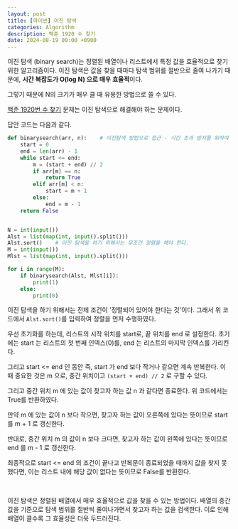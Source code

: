 ```yaml
---
layout: post
title: [파이썬] 이진 탐색
categories: Algorithm
description: 백준 1920 수 찾기
date: 2024-08-19 00:00 +0900
---
```

이진 탐색 (binary search)는 정렬된 배열이나 리스트에서 특정 값을 효율적으로 찾기 위한 알고리즘이다. 이진 탐색은 값을 찾을 때마다 탐색 범위를 절반으로 줄여 나가기 때문에, <b>시간 복잡도가 O(log N) 으로 매우 효율적</b>이다.

그렇기 때문에 N의 크기가 매우 클 때 유용한 방법으로 쓸 수 있다.

<a href="https://www.acmicpc.net/problem/1920">백준 1920번 수 찾기</a> 문제는 이진 탐색으로 해결해야 하는 문제이다.

답안 코드는 다음과 같다.

```python
def binarysearch(arr, n):    # 이진탐색 방법으로 접근 - 시간 초과 방지를 위하여
    start = 0
    end = len(arr) - 1
    while start <= end:
        m = (start + end) // 2
        if arr[m] == n:
            return True
        elif arr[m] < n:
            start = m + 1
        else:
            end = m - 1
    return False


N = int(input())
Alst = list(map(int, input().split()))
Alst.sort()    # 이진 탐색을 하기 위해서는 무조건 정렬을 해야 한다.
M = int(input())
Mlst = list(map(int, input().split()))

for i in range(M):
    if binarysearch(Alst, Mlst[i]):
        print(1)
    else:
        print(0)
```

이진 탐색을 하기 위해서는 전제 조건이 '정렬되어 있어야 한다는 것'이다. 그래서 위 코드에서 ```Alst.sort()```를 입력하여 정렬을 먼저 수행하였다.

우선 초기화를 하는데, 리스트의 시작 위치를 start로, 끝 위치를 end 로 설정한다. 초기에는 start 는 리스트의 첫 번째 인덱스(0)를, end 는 리스트의 마지막 인덱스를 가리킨다.

그리고 start &#60;&#61; end 인 동안 즉, start 가 end 보다 작거나 같으면 계속 반복한다. 이때 중요한 것은 m 으로, 중간 위치이고 ```(start + end) // 2``` 로 구할 수 있다.

그리고 중간 위치 m 에 있는 값이 찾고자 하는 값 n 과 같다면 종료한다. 위 코드에서는 True를 반환하였다.

만약 m 에 있는 값이 n 보다 작으면, 찾고자 하는 값이 오른쪽에 있다는 뜻이므로 start 를 m + 1 로 갱신한다.

반대로, 중간 위치 m 의 값이 n 보다 크다면, 찾고자 하는 값이 왼쪽에 있다는 뜻이므로 end 를 m - 1 로 갱신한다.

최종적으로 start &#60;&#61; end 의 조건이 끝나고 반복문이 종료되었을 때까지 값을 찾지 못했다면, 이는 리스트 내에 해당 값이 없다는 뜻이므로 False를 반환한다.

<br>

이진 탐색은 정렬된 배열에서 매우 효율적으로 값을 찾을 수 있는 방법이다. 배열의 중간값을 기준으로 탐색 범위를 절반씩 줄여나가면서 찾고자 하는 값을 검색한다. 이로 인해 배열이 클수록 그 효율성은 더욱 두드러진다.